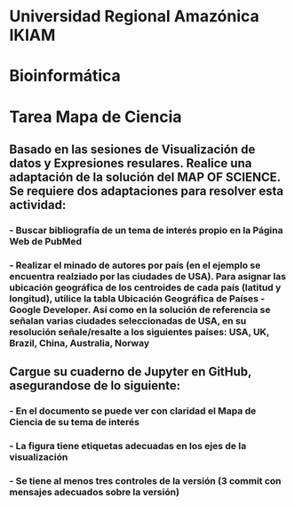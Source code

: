 # Universidad Regional Amazónica IKIAM 
# Bioinformática
# Tarea Mapa de Ciencia

## Basado en las sesiones de Visualización de datos y Expresiones resulares. Realice una adaptación de  la solución del MAP OF SCIENCE. Se requiere dos adaptaciones para resolver esta actividad:

### - Buscar bibliografía de un tema de interés propio en la Página Web de PubMed
### - Realizar el minado de autores por país (en el ejemplo se encuentra realziado por las ciudades de USA). Para asignar las ubicación geográfica de los centroides de cada país (latitud y longitud), utilice la tabla  Ubicación Geográfica de Países - Google Developer. Así como en la solución de referencia se señalan varias ciudades seleccionadas de USA, en su resolución señale/resalte a los siguientes países: USA, UK, Brazil, China, Australia, Norway

## Cargue su cuaderno de Jupyter en GitHub, asegurandose de lo siguiente:
### - En el documento se puede ver con claridad el Mapa de Ciencia de su tema de interés
### - La figura tiene etiquetas adecuadas en los ejes de la visualización
### - Se tiene al menos tres controles de la versión (3 commit con mensajes adecuados sobre la versión)
